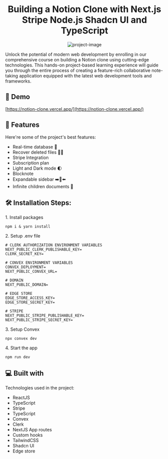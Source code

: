 <h1 align="center" id="title">Building a Notion Clone with Next.js Stripe Node.js Shadcn UI and TypeScript</h1>

<p align="center"><img src="https://media.graphassets.com/gVATMdzAQNiHOD9rolSO" alt="project-image"></p>

<p id="description">Unlock the potential of modern web development by enrolling in our comprehensive course on building a Notion clone using cutting-edge technologies. This hands-on project-based learning experience will guide you through the entire process of creating a feature-rich collaborative note-taking application equipped with the latest web development tools and frameworks.</p>

<h2>🚀 Demo</h2>

[https://notion-clone.vercel.app/](https://notion-clone.vercel.app/)

<h2>🧐 Features</h2>

Here're some of the project's best features:

- Real-time database 🔗
- Recover deleted files 🔄📄
- Stripe Integration
- Subscription plan
- Light and Dark mode 🌓
- Blocknote
- Expandable sidebar ➡️🔀⬅️
- Infinite children documents 🌲

<h2>🛠️ Installation Steps:</h2>

<p>1. Install packages</p>

```
npm i & yarn install
```

<p>2. Setup .env file</p>

```
# CLERK AUTHORIZATION ENVIRONMENT VARIABLES
NEXT_PUBLIC_CLERK_PUBLISHABLE_KEY=
CLERK_SECRET_KEY=

# CONVEX ENVIRONMENT VARIABLES
CONVEX_DEPLOYMENT=
NEXT_PUBLIC_CONVEX_URL=

# DOMAIN
NEXT_PUBLIC_DOMAIN=

# EDGE STORE
EDGE_STORE_ACCESS_KEY=
EDGE_STORE_SECRET_KEY=

# STRIPE
NEXT_PUBLIC_STRIPE_PUBLISHABLE_KEY=
NEXT_PUBLIC_STRIPE_SECRET_KEY=
```

<p>3. Setup Convex</p>

```
npx convex dev
```

<p>4. Start the app</p>

```
npm run dev
```

<h2>💻 Built with</h2>

Technologies used in the project:

- ReactJS
- TypeScript
- Stripe
- TypeScript
- Convex
- Clerk
- NextJS App routes
- Custom hooks
- TailwindCSS
- Shadcn UI
- Edge store
